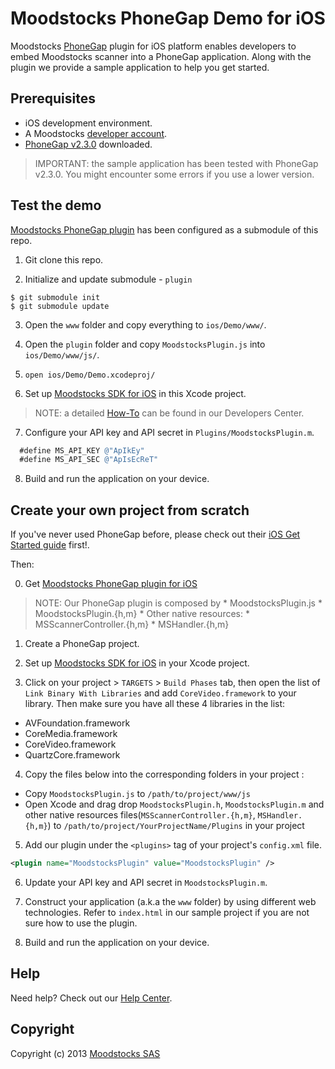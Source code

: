 # Moodstocks PhoneGap Demo for iOS

Moodstocks [PhoneGap](http://phonegap.com/) plugin for iOS platform enables developers to embed Moodstocks scanner into a PhoneGap application. Along with the plugin we provide a sample application to help you get started.

## Prerequisites

* iOS development environment.
* A Moodstocks [developer account](https://developers.moodstocks.com/register).
* [PhoneGap v2.3.0](http://phonegap.com/download/) downloaded.

> IMPORTANT: the sample application has been tested with PhoneGap v2.3.0. You might encounter some errors if you use a lower version.

## Test the demo

[Moodstocks PhoneGap plugin](https://github.com/Moodstocks/moodstocks-phonegap-plugin/) has been configured as a submodule of this repo.

1. Git clone this repo.

2. Initialize and update submodule - `plugin`

  ```console
  $ git submodule init
  $ git submodule update
  ```

3. Open the `www` folder and copy everything to `ios/Demo/www/`.

4. Open the `plugin` folder and copy `MoodstocksPlugin.js` into `ios/Demo/www/js/`.

5. `open ios/Demo/Demo.xcodeproj/`

6. Set up [Moodstocks SDK for iOS](https://developers.moodstocks.com/downloads) in this Xcode project.

  > NOTE: a detailed [How-To](https://developers.moodstocks.com/doc/tuto-ios/1) can be found in our Developers Center.

7. Configure your API key and API secret in `Plugins/MoodstocksPlugin.m`.

  ```objective-c
    #define MS_API_KEY @"ApIkEy"
    #define MS_API_SEC @"ApIsEcReT"
  ```

8. Build and run the application on your device.

## Create your own project from scratch

If you've never used PhoneGap before, please check out their [iOS Get Started guide](http://docs.phonegap.com/en/2.3.0/guide_getting-started_ios_index.md.html#Getting%20Started%20with%20iOS) first!.

Then:

0. Get [Moodstocks PhoneGap plugin for iOS](https://github.com/Moodstocks/moodstocks-phonegap-plugin/ios)

  > NOTE: Our PhoneGap plugin is composed by
    * MoodstocksPlugin.js
    * MoodstocksPlugin.{h,m}
    * Other native resources:
      * MSScannerController.{h,m}
      * MSHandler.{h,m}

1. Create a PhoneGap project.

2. Set up [Moodstocks SDK for iOS](https://developers.moodstocks.com/downloads) in your Xcode project.

3. Click on your project > `TARGETS` > `Build Phases` tab, then open the list of `Link Binary With Libraries` and add `CoreVideo.framework` to your library. Then make sure you have all these 4 libraries in the list:
  * AVFoundation.framework
  * CoreMedia.framework
  * CoreVideo.framework
  * QuartzCore.framework

4. Copy the files below into the corresponding folders in your project :
  * Copy `MoodstocksPlugin.js` to `/path/to/project/www/js`
  * Open Xcode and drag drop `MoodstocksPlugin.h`, `MoodstocksPlugin.m` and other native resources files(`MSScannerController.{h,m}`, `MSHandler.{h,m}`) to `/path/to/project/YourProjectName/Plugins` in your project

5. Add our plugin under the ```<plugins>``` tag of your project's `config.xml` file.

  ```xml
  <plugin name="MoodstocksPlugin" value="MoodstocksPlugin" />
  ```

6. Update your API key and API secret in `MoodstocksPlugin.m`.

7. Construct your application (a.k.a the `www` folder) by using different web technologies. Refer to `index.html` in our sample project if you are not sure how to use the plugin.

7. Build and run the application on your device.

## Help

Need help? Check out our [Help Center](http://help.moodstocks.com/).

## Copyright

Copyright (c) 2013 [Moodstocks SAS](http://www.moodstocks.com)
